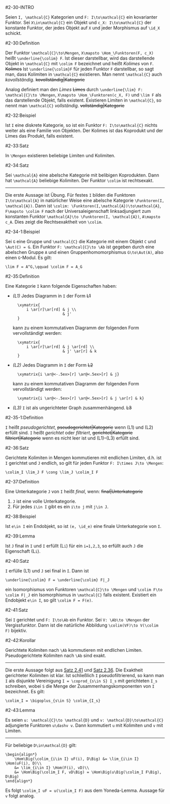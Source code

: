 #2-30-INTRO

Seien `I, \mathcal{C}` Kategorien und `F: I\to\mathcal{C}` ein kovarianter Funktor. Sei `X\in\mathcal{C}` ein Objekt und `c_X: I\to\mathcal{C}` der konstante Funktor, der jedes Objekt auf `X` und jeder Morphismus auf `\id_X` schickt.

#2-30:Definition

Der Funktor `\mathcal{C}\to\Mengen`, `X\mapsto \Hom_\Funktoren(F, c_X)` heißt `\underline{\colim} F`. Ist dieser darstellbar, wird das darstellende Objekt in `\mathcal{C}` mit `\colim F` bezeichnet und heißt *Kolimes* von `F`. ~~Kolimes~~ Ist `\underline{\colim}F` für jeden Funktor `F` darstellbar, so sagt man, dass Kolimiten in `\mathcal{C}` existieren. Man nennt `\mathcal{C}` auch *kovollständig*. ~~kovollständig|Kategorie~~

Analog definiert man den *Limes* ~~Limes~~ durch `\underline{\lim} F: \mathcal{C}\to \Mengen`, `X\mapsto \Hom_\Funktoren(c_X, F)` und `\lim F` als das darstellende Objekt, falls existent. Existieren Limiten in `\mathcal{C}`, so nennt man `\mathcal{C}` *vollständig*. ~~vollständig|Kategorie~~

#2-32:Beispiel

Ist `I` eine diskrete Kategorie, so ist ein Funktor `F: I\to\mathcal{C}` nichts weiter als eine Familie von Objekten. Der Kolimes ist das Koprodukt und der Limes das Produkt, falls existent.

#2-33:Satz

In `\Mengen` existieren beliebige Limiten und Kolimiten.

#2-34:Satz

Sei `\mathcal{A}` eine abelsche Kategorie mit belibigen Koprodukten. Dann hat `\mathcal{A}` beliebige Kolimiten. Der Funktor `\colim` ist rechtsexakt.

---

Die erste Aussage ist Übung. Für festes `I` bilden die Funktoren `I\to\mathcal{A}` in natürlicher Weise eine abelsche Kategorie `\Funktoren(I, \mathcal{A})`. Dann ist `\colim: \Funktoren(I,\mathcal{A})\to\mathcal{A}`, `F\mapsto \colim F` nach der Universaleigenschaft linksadjungiert zum konstanten Funktor `\mathcal{A}\to \Funktoren(I, \mathcal{A})`, `A\mapsto c_A`. Dies zeigt die Rechtsexaktheit von `\colim`.

#2-34-1:Beispiel

Sei `G` eine Gruppe und `\mathcal{C}` die Kategorie mit einem Objekt `C` und `\Aut(C) = G`. Ein Funktor `F: \mathcal{C}\to \Ab` ist gegeben durch eine abelschen Gruppe `A` und einen Gruppenhomomorphismus `G\to\Aut(A)`, also einen `G`-Modul. Es gilt:

    \lim F = A^G,\qquad \colim F = A_G

#2-35:Definition

Eine Kategorie `I` kann folgende Eigenschaften haben:

* *(L1)* Jedes Diagramm in `I` der Form ~~L1~~

        \xymatrix{
            i \ar[r]\ar[rd] & j \\
                            & j'
        }

  kann zu einem kommutativen Diagramm der folgenden Form vervollständigt werden:

        \xymatrix{
            i \ar[r]\ar[rd] & j \ar[rd] \\
                            & j' \ar[r] & k
        }

* *(L2)* Jedes Diagramm in `I` der Form ~~L2~~

        \xymatrix{i \ar@<-.5ex>[r] \ar@<.5ex>[r] & j}

  kann zu einem kommutativen Diagramm der folgenden Form vervollständigt werden:

        \xymatrix{i \ar@<-.5ex>[r] \ar@<.5ex>[r] & j \ar[r] & k}

* *(L3)* `I` ist als ungerichteter Graph zusammenhängend. ~~L3~~

#2-35-1:Definition

`I` heißt *pseudogerichtet*, ~~pseudogerichtet|Kategorie~~ wenn (L1) und (L2) erfüllt sind. `I` heißt *gerichtet* oder *filtriert*, ~~gerichtet|Kategorie~~ ~~filtriert|Kategorie~~ wenn es nicht leer ist und (L1)–(L3) erfüllt sind.

#2-36:Satz

Gerichtete Kolimiten in Mengen kommutieren mit endlichen Limiten, d.h. ist `I` gerichtet und `J` endlich, so gilt für jeden Funktor `F: I\times J\to \Mengen`:

    \colim_I \lim_J F \cong \lim_J \colim_I F

#2-37:Definition

Eine Unterkategorie `J` von `I` heißt *final*, wenn: ~~final|Unterkategorie~~

1. `J` ist eine volle Unterkategorie.
2. Für jedes `i\in I` gibt es ein `i\to j` mit `j\in J`.

#2-38:Beispiel

Ist `e\in I` ein Endobjekt, so ist `(e, \id_e)` eine finale Unterkategorie von `I`.

#2-39:Lemma

Ist `J` final in `I` und `I` erfüllt (L`i`) für ein `i=1,2,3`, so erfüllt auch `J` die Eigenschaft (L`i`).

#2-40:Satz

`I` erfülle (L1) und `J` sei final in `I`. Dann ist

    \underline{\colim} F = \underline{\colim} F|_J

ein Isomorphismus von Funktoren `\mathcal{C}\to \Mengen` und `\colim F\to \colim F|_J` ein Isomorphismus in `\mathcal{C}` falls existent. Existiert ein Endobjekt `e\in I`, so gilt `\colim F = F(e)`.

#2-41:Satz

Sei `I` gerichtet und `F: I\to\Ab` ein Funktor. Sei `V: \Ab\to \Mengen` der Vergissfunktor. Dann ist die natürliche Abbildung `\colim(VF)\to V(\colim F)` bijektiv.

#2-42:Korollar

Gerichtete Kolimiten nach `\Ab` kommutieren mit endlichen Limiten. Pseudogerichtete Kolimiten nach `\Ab` sind exakt.

---

Die erste Aussage folgt aus [Satz 2.41](#2-41) und [Satz 2.36](#2-36). Die Exaktheit gerichteter Kolimiten ist klar. Ist schließlich `I` pseudofiltrierend, so kann man `I` als disjunkte Vereinigung `I = \coprod_{s\in S} I_s` mit gerichteten `I_s` schreiben, wobei `S` die Menge der Zusammenhangskomponenten von `I` bezeichnet. Es gilt:

    \colim_I = \bigoplus_{s\in S} \colim_{I_s}

#2-43:Lemma

Es seien `u: \mathcal{C}\to \mathcal{D}` und `v: \mathcal{D}\to\mathcal{C}` adjungierte Funktoren `u\dashv v`. Dann kommutiert `u` mit Kolimiten und `v` mit Limiten.

---

Für beliebige `D\in\mathcal{D}` gilt:

    \begin{align*}
        \Hom\Big(\colim_{i\in I} uF(i), D\Big) &= \lim_{i\in I} \Hom(uF(i), D)\\
        &= \lim_{i\in I} \Hom(F(i), vD)\\
        &= \Hom\Big(\colim_I F, vD\Big) = \Hom\Big(u\Big(\colim_I F\Big), D\Big)
    \end{align*}

Es folgt `\colim_I uF = u(\colim_I F)` aus dem Yoneda-Lemma. Aussage für `v` folgt analog.
